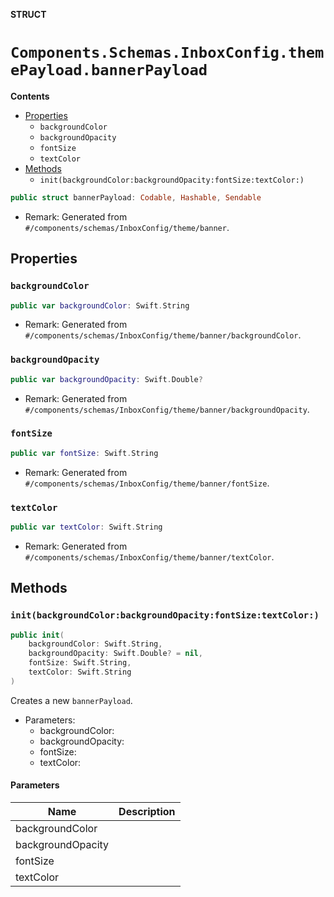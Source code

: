 **STRUCT**

# `Components.Schemas.InboxConfig.themePayload.bannerPayload`

**Contents**

- [Properties](#properties)
  - `backgroundColor`
  - `backgroundOpacity`
  - `fontSize`
  - `textColor`
- [Methods](#methods)
  - `init(backgroundColor:backgroundOpacity:fontSize:textColor:)`

```swift
public struct bannerPayload: Codable, Hashable, Sendable
```

- Remark: Generated from `#/components/schemas/InboxConfig/theme/banner`.

## Properties
### `backgroundColor`

```swift
public var backgroundColor: Swift.String
```

- Remark: Generated from `#/components/schemas/InboxConfig/theme/banner/backgroundColor`.

### `backgroundOpacity`

```swift
public var backgroundOpacity: Swift.Double?
```

- Remark: Generated from `#/components/schemas/InboxConfig/theme/banner/backgroundOpacity`.

### `fontSize`

```swift
public var fontSize: Swift.String
```

- Remark: Generated from `#/components/schemas/InboxConfig/theme/banner/fontSize`.

### `textColor`

```swift
public var textColor: Swift.String
```

- Remark: Generated from `#/components/schemas/InboxConfig/theme/banner/textColor`.

## Methods
### `init(backgroundColor:backgroundOpacity:fontSize:textColor:)`

```swift
public init(
    backgroundColor: Swift.String,
    backgroundOpacity: Swift.Double? = nil,
    fontSize: Swift.String,
    textColor: Swift.String
)
```

Creates a new `bannerPayload`.

- Parameters:
  - backgroundColor:
  - backgroundOpacity:
  - fontSize:
  - textColor:

#### Parameters

| Name | Description |
| ---- | ----------- |
| backgroundColor |  |
| backgroundOpacity |  |
| fontSize |  |
| textColor |  |